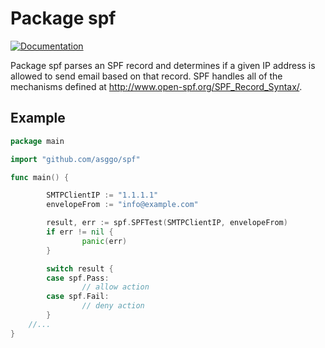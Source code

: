 # Package spf

[![Documentation](https://godoc.org/github.com/asggo/spf?status.svg)](http://godoc.org/github.com/asggo/spf)

Package spf parses an SPF record and determines if a given IP address
is allowed to send email based on that record. SPF handles all of the
mechanisms defined at http://www.open-spf.org/SPF_Record_Syntax/.

## Example

```Go
package main

import "github.com/asggo/spf"

func main() {

        SMTPClientIP := "1.1.1.1"
        envelopeFrom := "info@example.com"

        result, err := spf.SPFTest(SMTPClientIP, envelopeFrom)
        if err != nil {
                panic(err)
        }

        switch result {
        case spf.Pass:
                // allow action
        case spf.Fail:
                // deny action
        }
	//...
}

```
